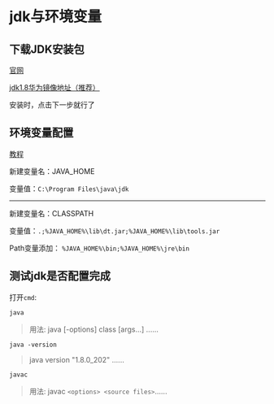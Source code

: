 # jdk与环境变量

## 下载JDK安装包

[官网](https://www.oracle.com/java/technologies/downloads/#java8-windows)

[jdk1.8华为镜像地址（推荐）](https://repo.huaweicloud.com/java/jdk/8u202-b08/)

安装时，点击下一步就行了

## 环境变量配置

[教程](https://blog.csdn.net/u014454538/article/details/88085316)

新建变量名：JAVA_HOME

变量值：`C:\Program Files\java\jdk`

---

新建变量名：CLASSPATH

变量值：`.;%JAVA_HOME%\lib\dt.jar;%JAVA_HOME%\lib\tools.jar`

Path变量添加： `%JAVA_HOME%\bin;%JAVA_HOME%\jre\bin`

## 测试jdk是否配置完成

打开`cmd`:

```txt
java
```

> 用法: java [-options] class [args...] ......

```txt
java -version
```

> java version "1.8.0_202" ......

```txt
javac
```

> 用法: javac `<options> <source files>`......
